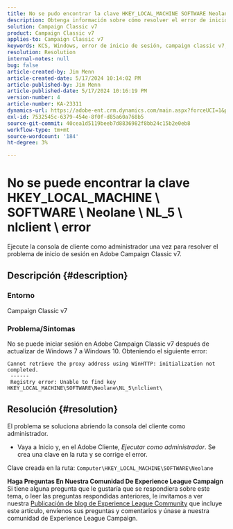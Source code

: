 ```yaml
---
title: No se pudo encontrar la clave HKEY_LOCAL_MACHINE SOFTWARE Neolane NL_5 nlclient error
description: Obtenga información sobre cómo resolver el error de inicio de sesión de Adobe Campaign Classic v7 después de actualizar de Windows 7 a Windows 10.
solution: Campaign Classic v7
product: Campaign Classic v7
applies-to: Campaign Classic v7
keywords: KCS, Windows, error de inicio de sesión, campaign classic v7, administrador
resolution: Resolution
internal-notes: null
bug: false
article-created-by: Jim Menn
article-created-date: 5/17/2024 10:14:02 PM
article-published-by: Jim Menn
article-published-date: 5/17/2024 10:16:19 PM
version-number: 4
article-number: KA-23311
dynamics-url: https://adobe-ent.crm.dynamics.com/main.aspx?forceUCI=1&pagetype=entityrecord&etn=knowledgearticle&id=518acdbe-9a14-ef11-9f8a-6045bd006268
exl-id: 7532545c-6379-454e-8f0f-d85a60a768b5
source-git-commit: 40cea1d5119beeb7d8836982f8bb24c15b2e0eb8
workflow-type: tm+mt
source-wordcount: '184'
ht-degree: 3%

---
```


# No se puede encontrar la clave HKEY_LOCAL_MACHINE \ SOFTWARE \ Neolane \ NL_5 \ nlclient \ error


Ejecute la consola de cliente como administrador una vez para resolver el problema de inicio de sesión en Adobe Campaign Classic v7.

## Descripción {#description}


### Entorno

Campaign Classic v7



### Problema/Síntomas

No se puede iniciar sesión en Adobe Campaign Classic v7 después de actualizar de Windows 7 a Windows 10. Obteniendo el siguiente error:


```
Cannot retrieve the proxy address using WinHTTP: initialization not completed.
 ------
 Registry error: Unable to find key HKEY_LOCAL_MACHINE\SOFTWARE\Neolane\NL_5\nlclient\
```



## Resolución {#resolution}


El problema se soluciona abriendo la consola del cliente como administrador.

- Vaya a Inicio y, en el Adobe Cliente, *Ejecutar como administrador*. Se crea una clave en la ruta y se corrige el error.


Clave creada en la ruta: `Computer\HKEY_LOCAL_MACHINE\SOFTWARE\Neolane`


<b>Haga Preguntas En Nuestra Comunidad De Experience League Campaign</b><br>Si tiene alguna pregunta que le gustaría que se respondiera sobre este tema, o leer las preguntas respondidas anteriores, le invitamos a ver nuestra [Publicación de blog de Experience League Community](https://experienceleaguecommunities.adobe.com/t5/adobe-campaign-classic-blogs/introducing-top-kcs-articles-curated-for-your-troubleshooting/bc-p/672426#M132 "Seguir vínculo") que incluye este artículo, envíenos sus preguntas y comentarios y únase a nuestra comunidad de Experience League Campaign.

